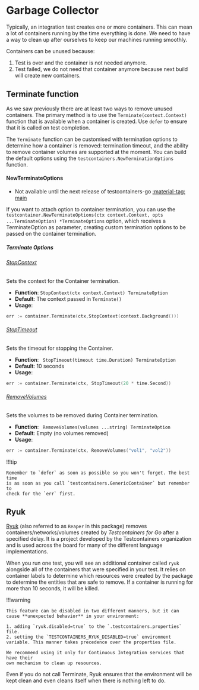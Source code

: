 # Garbage Collector

Typically, an integration test creates one or more containers. This can mean a
lot of containers running by the time everything is done. We need to have a way
to clean up after ourselves to keep our machines running smoothly.

Containers can be unused because:

1. Test is over and the container is not needed anymore.
2. Test failed, we do not need that container anymore because next build will
   create new containers.

## Terminate function

As we saw previously there are at least two ways to remove unused containers.
The primary method is to use the `Terminate(context.Context)` function that is
available when a container is created. Use `defer` to ensure that it is called
on test completion.

The `Terminate` function can be customised with termination options to determine how a container is removed: termination timeout, and the ability to remove container volumes are supported at the moment. You can build the default options using the `testcontainers.NewTerminationOptions` function.

#### NewTerminateOptions

- Not available until the next release of testcontainers-go <a href="https://github.com/testcontainers/testcontainers-go"><span class="tc-version">:material-tag: main</span></a>

If you want to attach option to container termination, you can use the `testcontainer.NewTerminateOptions(ctx context.Context, opts ...TerminateOption) *TerminateOptions` option, which receives a TerminateOption as parameter, creating custom termination options to be passed on the container termination.

##### Terminate Options

###### [StopContext](../../cleanup.go)
Sets the context for the Container termination.

- **Function**: `StopContext(ctx context.Context) TerminateOption`
- **Default**: The context passed in `Terminate()`
- **Usage**:
```go
err := container.Terminate(ctx,StopContext(context.Background()))
```

###### [StopTimeout](../../cleanup.go)
Sets the timeout for stopping the Container.

- **Function**: ` StopTimeout(timeout time.Duration) TerminateOption`
- **Default**:  10 seconds
- **Usage**:
```go
err := container.Terminate(ctx, StopTimeout(20 * time.Second))
```

###### [RemoveVolumes](../../cleanup.go)
Sets the volumes to be removed during Container termination.

- **Function**: ` RemoveVolumes(volumes ...string) TerminateOption`
- **Default**:  Empty (no volumes removed)
- **Usage**:
```go
err := container.Terminate(ctx, RemoveVolumes("vol1", "vol2"))
```


!!!tip

    Remember to `defer` as soon as possible so you won't forget. The best time
    is as soon as you call `testcontainers.GenericContainer` but remember to
    check for the `err` first.

## Ryuk

[Ryuk](https://github.com/testcontainers/moby-ryuk) (also referred to as
`Reaper` in this package) removes containers/networks/volumes created by
_Testcontainers for Go_ after a specified delay. It is a project developed by the
Testcontainers organization and is used across the board for many of the
different language implementations.

When you run one test, you will see an additional container called `ryuk`
alongside all of the containers that were specified in your test. It relies on
container labels to determine which resources were created by the package
to determine the entities that are safe to remove. If a container is running
for more than 10 seconds, it will be killed.

!!!warning

    This feature can be disabled in two different manners, but it can cause **unexpected behavior** in your environment:

    1. adding `ryuk.disabled=true` to the `.testcontainers.properties` file.
    2. setting the `TESTCONTAINERS_RYUK_DISABLED=true` environment variable. This manner takes precedence over the properties file.

    We recommend using it only for Continuous Integration services that have their
    own mechanism to clean up resources.

Even if you do not call Terminate, Ryuk ensures that the environment will be
kept clean and even cleans itself when there is nothing left to do.

